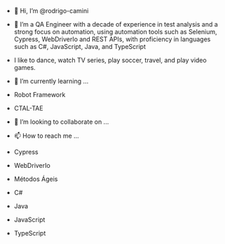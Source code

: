 - 👋 Hi, I’m @rodrigo-camini
- 👀 I’m a QA Engineer with a decade of experience in test analysis and a strong focus on automation, using automation tools such as Selenium, Cypress, WebDriverIo and REST APIs, with proficiency in languages such as C#, JavaScript, Java, and TypeScript
- I like to dance, watch TV series, play soccer, travel, and play video games. 

- 🌱 I’m currently learning ...
 - Robot Framework
 - CTAL-TAE

- 💞️ I’m looking to collaborate on ...
- 📫 How to reach me ...
- Cypress 
- WebDriverIo
- Métodos Ágeis
- C#
- Java
- JavaScript
- TypeScript

<!---
rodrigo-camini/rodrigo-camini is a ✨ special ✨ repository because its `README.md` (this file) appears on your GitHub profile.
You can click the Preview link to take a look at your changes.
--->
